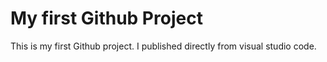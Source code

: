 # My first Github Project
This is my first Github project. I published directly from visual studio code.